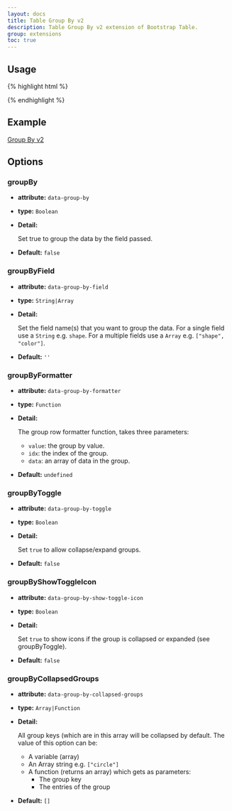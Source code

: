 ```yaml
---
layout: docs
title: Table Group By v2
description: Table Group By v2 extension of Bootstrap Table.
group: extensions
toc: true
---
```


## Usage

{% highlight html %}
<link rel="stylesheet" href="extensions/group-by-v2/bootstrap-table-group-by.css">
<script src="extensions/group-by-v2/bootstrap-table-group-by.js"></script>
{% endhighlight %}

## Example

[Group By v2](https://examples.bootstrap-table.com/#extensions/group-by-v2.html)

## Options

### groupBy

- **attribute:** `data-group-by`

- **type:** `Boolean`

- **Detail:**

   Set true to group the data by the field passed.

- **Default:** `false`

### groupByField

- **attribute:** `data-group-by-field`

- **type:** `String|Array`

- **Detail:**

   Set the field name(s) that you want to group the data.
   For a single field use a `String` e.g. `shape`.
   For a multiple fields use a `Array` e.g. `["shape", "color"]`.

- **Default:** `''`

### groupByFormatter

- **attribute:** `data-group-by-formatter`

- **type:** `Function`

- **Detail:**

   The group row formatter function, takes three parameters:

   * `value`: the group by value.
   * `idx`: the index of the group.
   * `data`: an array of data in the group.

- **Default:** `undefined`

### groupByToggle

- **attribute:** `data-group-by-toggle`

- **type:** `Boolean`

- **Detail:**

   Set `true` to allow collapse/expand groups.

- **Default:** `false`

### groupByShowToggleIcon

- **attribute:** `data-group-by-show-toggle-icon`

- **type:** `Boolean`

- **Detail:**

   Set `true` to show icons if the group is collapsed or expanded (see groupByToggle).

- **Default:** `false`

### groupByCollapsedGroups

- **attribute:** `data-group-by-collapsed-groups`

- **type:** `Array|Function`

- **Detail:**

  All group keys (which are in this array will be collapsed by default.
  The value of this option can be:
  - A variable (array)
  - An Array string e.g. `["circle"]`
  - A function (returns an array) which gets as parameters:
     - The group key
     - The entries of the group

- **Default:** `[]`
